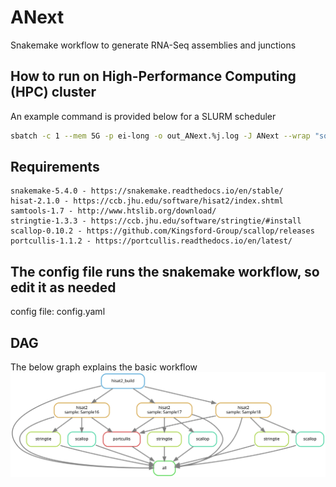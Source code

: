 # ANext
Snakemake workflow to generate RNA-Seq assemblies and junctions

## How to run on High-Performance Computing (HPC) cluster
An example command is provided below for a SLURM scheduler
```bash
sbatch -c 1 --mem 5G -p ei-long -o out_ANext.%j.log -J ANext --wrap "source snakemake-5.4.0 && snakemake --latency-wait 120 --cluster-config /path/to/cluster.json --configfile /path/to/config.yaml --snakefile ANext.smk -p --jobs 100 --cluster \"sbatch -p {cluster.partition} -c {cluster.c} --mem {cluster.mem} -J {cluster.J} -o {cluster.o}\""
```
## Requirements
```
snakemake-5.4.0 - https://snakemake.readthedocs.io/en/stable/
hisat-2.1.0 - https://ccb.jhu.edu/software/hisat2/index.shtml
samtools-1.7 - http://www.htslib.org/download/
stringtie-1.3.3 - https://ccb.jhu.edu/software/stringtie/#install
scallop-0.10.2 - https://github.com/Kingsford-Group/scallop/releases
portcullis-1.1.2 - https://portcullis.readthedocs.io/en/latest/
```
## The config file runs the snakemake workflow, so edit it as needed
config file: config.yaml

## DAG
The below graph explains the basic workflow
![alt text](https://github.com/gemygk/ANext/blob/master/ANext.smk.svg)

